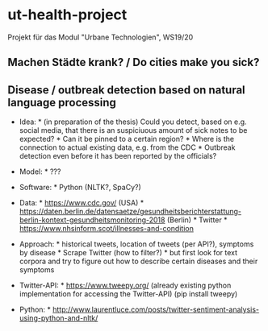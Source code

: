 # ut-health-project
Projekt für das Modul "Urbane Technologien", WS19/20

## Machen Städte krank? / Do cities make you sick?
## Disease / outbreak detection based on natural language processing

- Idea: * (in preparation of the thesis) Could you detect, based on e.g. social media, that there is an suspiciuous amount of sick notes to be expected?
        * Can it be pinned to a certain region?
        * Where is the connection to actual existing data, e.g. from the CDC
        * Outbreak detection even before it has been reported by the officials?
- Model: * ???
- Software: * Python (NLTK?, SpaCy?)
- Data: * https://www.cdc.gov/ (USA)
        * https://daten.berlin.de/datensaetze/gesundheitsberichterstattung-berlin-kontext-gesundheitsmonitoring-2018 (Berlin)
        * Twitter
        * https://www.nhsinform.scot/illnesses-and-condition
- Approach: * historical tweets, location of tweets (per API?), symptoms by disease
            * Scrape Twitter (how to filter?)
            * but first look for text corpora and try to figure out how to describe certain diseases and their symptoms

- Twitter-API: * https://www.tweepy.org/ (already existing python implementation for accessing the Twitter-API) (pip install tweepy)
- Python: * http://www.laurentluce.com/posts/twitter-sentiment-analysis-using-python-and-nltk/